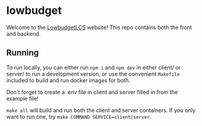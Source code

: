 # lowbudget

Welcome to the [LowbudgetLCS](https://lowbudgetlcs.com) website! This repo
contains both the front and backend.

## Running

To run locally, you can either run `npm i` and `npm dev` in either client/ or
server/ to run a development version, or use the convenient `Makefile` included
to build and run docker images for both. 

Don't forget to create a .env file in client and server filled in from the
example file!

`make all` will build and run both the client and server containers. If you only
want to run one, try `make COMMAND SERVICE=client|server`.
